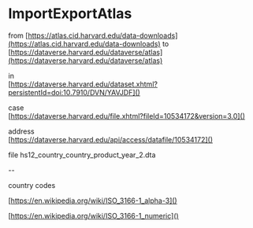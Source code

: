# ImportExportAtlas


from [https://atlas.cid.harvard.edu/data-downloads](https://atlas.cid.harvard.edu/data-downloads) to 
[https://dataverse.harvard.edu/dataverse/atlas](https://dataverse.harvard.edu/dataverse/atlas) 



in  
[https://dataverse.harvard.edu/dataset.xhtml?persistentId=doi:10.7910/DVN/YAVJDF]()

case  
[https://dataverse.harvard.edu/file.xhtml?fileId=10534172&version=3.0]()

address  
[https://dataverse.harvard.edu/api/access/datafile/10534172]()

file hs12_country_country_product_year_2.dta

--

country codes

[https://en.wikipedia.org/wiki/ISO_3166-1_alpha-3]()

[https://en.wikipedia.org/wiki/ISO_3166-1_numeric]()